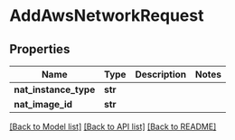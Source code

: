 # AddAwsNetworkRequest

## Properties
Name | Type | Description | Notes
------------ | ------------- | ------------- | -------------
**nat_instance_type** | **str** |  | 
**nat_image_id** | **str** |  | 

[[Back to Model list]](../README.md#documentation-for-models) [[Back to API list]](../README.md#documentation-for-api-endpoints) [[Back to README]](../README.md)


